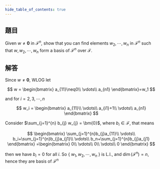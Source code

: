 ```yaml
---
hide_table_of_contents: true
---
```

## 題目

Given $w\neq\bm{0}$ in $\mathcal{F}^n$, show that you can find elements $w_2, \cdots, w_n$ in $\mathcal{F}^n$ such that $w, w_2 , \cdots, w_n$ form a basis of $\mathcal{F}^n$ over $\mathcal{F}$.

## 解答

Since $w\neq\bm{0}$, WLOG let 

$$
w = \begin{bmatrix}
a_{11}\neq0\\ 
\vdots\\ 
a_{n1}
\end{bmatrix}=w_1
$$

and for $i = 2, 3, \cdots, n$

$$
w_i = \begin{bmatrix}
a_{11}\\ 
\vdots\\
a_{i1}+1\\
\vdots\\
a_{n1}
\end{bmatrix}
$$

Consider $\sum_{j=1}^{n} b_{j} w_{j} = \bm{0}$, where $b_i\in\mathcal{F}$, that means

$$
\begin{bmatrix}
\sum_{j=1}^{n}b_{j}a_{11}\\ 
\vdots\\
b_i+\sum_{j=1}^{n}b_{j}a_{j1}\\
\vdots\\
b_n+\sum_{j=1}^{n}b_{j}a_{j1}
\end{bmatrix} 
=\begin{bmatrix}
0\\ 
\vdots\\
0\\
\vdots\\
0
\end{bmatrix}
$$

then we have $b_i=0$ for all $i$. So $\lbrace\ w_1, w_2, \cdots, w_n\ \rbrace$ is L.I., and $\dim(\mathcal{F}^n) = n$, hence they are basis of $\mathcal{F}^n$